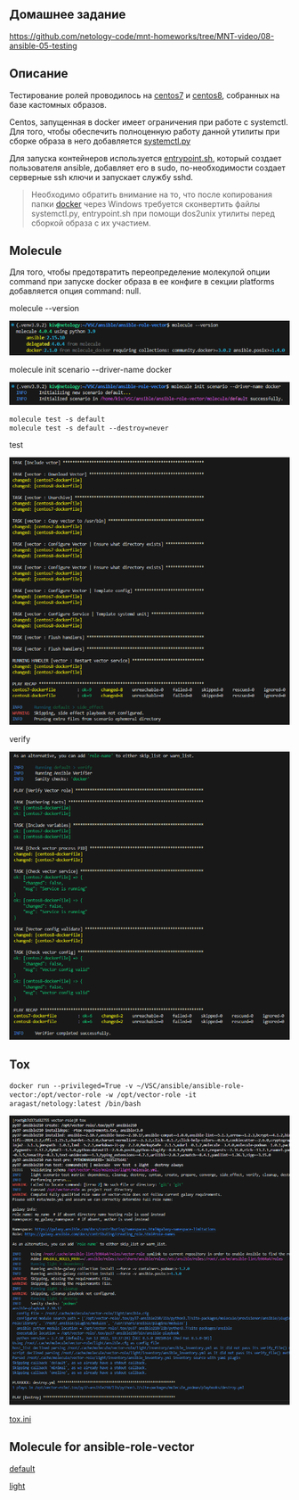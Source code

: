 ## Домашнее задание

https://github.com/netology-code/mnt-homeworks/tree/MNT-video/08-ansible-05-testing


## Описание
Тестирование ролей проводилось на [centos7](docker/centos7/Dockerfile) и [centos8](docker/centos8/Dockerfile), собранных на базе кастомных образов.

Centos, запущенная в docker имеет ограничения при работе с systemctl. Для того, чтобы обеспечить полноценную работу данной утилиты при сборке образа в него добавляется [systemctl.py](docker/systemctl.py)

Для запуска контейнеров используется [entrypoint.sh](docker/centos7/entrypoint.sh), который создает пользователя ansible, добавляет его в sudo, по-необходимости создает серверные ssh ключи и запускает службу sshd. 

> Необходимо обратить внимание на то, что после копирования папки [docker](docker) через Windows требуется сконвертить файлы systemctl.py, entrypoint.sh при помощи dos2unix утилиты перед сборкой образа с их участием.

## Molecule

Для того, чтобы предотвратить переопределение молекулой опции command при запуске docker образа в ее конфиге в секции platforms добавляется опция command: null.

molecule --version

![image](png/molecule_version.png)

molecule init scenario --driver-name docker

![image](png/molecule_init_scenario.png)

```
molecule test -s default
molecule test -s default --destroy=never
```

test

![image](png/molecule_test.png)

verify

![image](png/molecule_verify.png)

## Tox

```
docker run --privileged=True -v ~/VSC/ansible/ansible-role-vector:/opt/vector-role -w /opt/vector-role -it aragast/netology:latest /bin/bash
```

![image](png/tox_podman_start.png)

[tox.ini](https://github.com/ivvklimov/ansible-role-vector/blob/1.0.1/tox.ini)

## Molecule for ansible-role-vector

[default](https://github.com/ivvklimov/ansible-role-vector/tree/1.0.2/molecule/default)

[light](https://github.com/ivvklimov/ansible-role-vector/tree/1.0.2/molecule/light)
